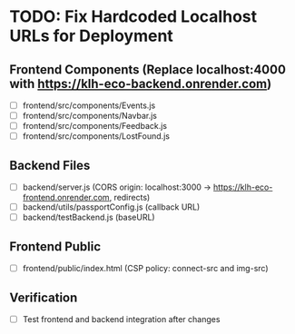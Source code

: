 # TODO: Fix Hardcoded Localhost URLs for Deployment

## Frontend Components (Replace localhost:4000 with https://klh-eco-backend.onrender.com)
- [ ] frontend/src/components/Events.js
- [ ] frontend/src/components/Navbar.js
- [ ] frontend/src/components/Feedback.js
- [ ] frontend/src/components/LostFound.js

## Backend Files
- [ ] backend/server.js (CORS origin: localhost:3000 -> https://klh-eco-frontend.onrender.com, redirects)
- [ ] backend/utils/passportConfig.js (callback URL)
- [ ] backend/testBackend.js (baseURL)

## Frontend Public
- [ ] frontend/public/index.html (CSP policy: connect-src and img-src)

## Verification
- [ ] Test frontend and backend integration after changes
